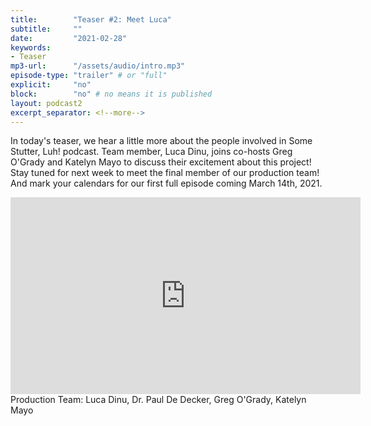 ```yaml
---
title:        "Teaser #2: Meet Luca"
subtitle:     ""
date:         "2021-02-28"
keywords:
- Teaser
mp3-url:      "/assets/audio/intro.mp3"
episode-type: "trailer" # or "full"
explicit:     "no"
block:        "no" # no means it is published
layout: podcast2
excerpt_separator: <!--more-->
---
```

In today's teaser, we hear a little more about the people involved in Some Stutter, Luh! podcast. Team member, Luca Dinu, joins co-hosts Greg O'Grady and Katelyn Mayo to discuss their excitement about this project! Stay tuned for next week to meet the final member of our production team! And mark your calendars for our first full episode coming March 14th, 2021.
<!--more-->
<iframe width="560" height="315" src="https://www.youtube.com/embed/t90X3y81Bec" title="YouTube video player" frameborder="0" allow="accelerometer; autoplay; clipboard-write; encrypted-media; gyroscope; picture-in-picture" allowfullscreen></iframe>
<!--more-->
Production Team: Luca Dinu, Dr. Paul De Decker, Greg O'Grady, Katelyn Mayo
